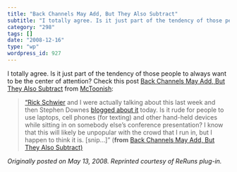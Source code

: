 ```yaml
---
title: "Back Channels May Add, But They Also Subtract"
subtitle: "I totally agree. Is it just part of the tendency of those people to always want to be the center of ..."
category: "298"
tags: []
date: "2008-12-16"
type: "wp"
wordpress_id: 927
---
```

I totally agree. Is it just part of the tendency of those people to always want to be the center of attention? Check this post [Back Channels May Add, But They Also Subtract](http://feeds.feedburner.com/~r/mctoonish/OdMp/~3/289025511/) from [McToonish](http://www.mctoonish.com/blog/?feed=rss2):
> [“Rick Schwier](http://omegageek.net/rickscafe/) and I were actually talking about this last week and then Stephen Downes [blogged about it](http://www.downes.ca/cgi-bin/page.cgi?post=44522) today. Is it rude for people to use laptops, cell phones (for texting) and other hand-held devices while sitting in on somebody else’s conference presentation? I know that this will likely be unpopular with the crowd that I run in, but I happen to think it is. [snip…]” (**from** [Back Channels May Add, But They Also Subtract)](http://feeds.feedburner.com/~r/mctoonish/OdMp/~3/289025511/)

*Originally posted on May 13, 2008. Reprinted courtesy of ReRuns plug-in.*